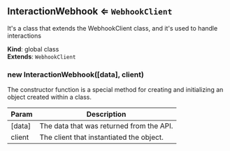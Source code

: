 <a name="InteractionWebhook"></a>

## InteractionWebhook ⇐ <code>WebhookClient</code>
It's a class that extends the WebhookClient class, and it's used to handle interactions

**Kind**: global class  
**Extends**: <code>WebhookClient</code>  
<a name="new_InteractionWebhook_new"></a>

### new InteractionWebhook([data], client)
The constructor function is a special method for creating and initializing an object createdwithin a class.


| Param | Description |
| --- | --- |
| [data] | The data that was returned from the API. |
| client | The client that instantiated the object. |

